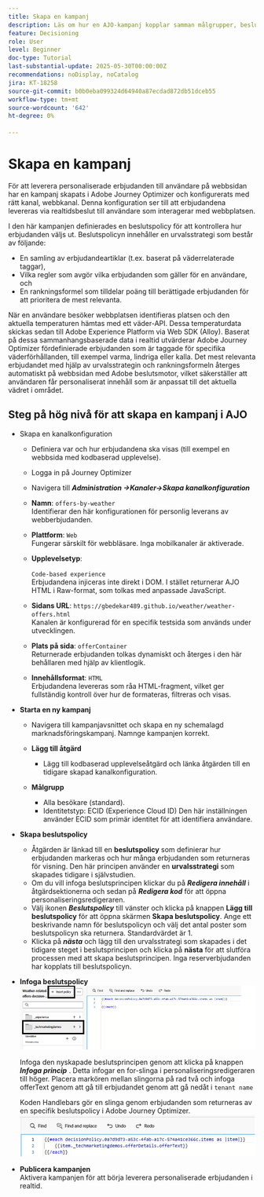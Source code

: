 ```yaml
---
title: Skapa en kampanj
description: Läs om hur en AJO-kampanj kopplar samman målgrupper, beslutspolicyer och kanaler för att leverera personaliserade erbjudanden i rätt ögonblick över olika kontaktytor.
feature: Decisioning
role: User
level: Beginner
doc-type: Tutorial
last-substantial-update: 2025-05-30T00:00:00Z
recommendations: noDisplay, noCatalog
jira: KT-18258
source-git-commit: b0b0eba099324d64940a87ecdad872db51dceb55
workflow-type: tm+mt
source-wordcount: '642'
ht-degree: 0%

---
```


# Skapa en kampanj

För att leverera personaliserade erbjudanden till användare på webbsidan har en kampanj skapats i Adobe Journey Optimizer och konfigurerats med rätt kanal, webbkanal. Denna konfiguration ser till att erbjudandena levereras via realtidsbeslut till användare som interagerar med webbplatsen.

I den här kampanjen definierades en beslutspolicy för att kontrollera hur erbjudanden väljs ut. Beslutspolicyn innehåller en urvalsstrategi som består av följande:

- En samling av erbjudandeartiklar (t.ex. baserat på väderrelaterade taggar),
- Vilka regler som avgör vilka erbjudanden som gäller för en användare, och
- En rankningsformel som tilldelar poäng till berättigade erbjudanden för att prioritera de mest relevanta.

När en användare besöker webbplatsen identifieras platsen och den aktuella temperaturen hämtas med ett väder-API. Dessa temperaturdata skickas sedan till Adobe Experience Platform via Web SDK (Alloy). Baserat på dessa sammanhangsbaserade data i realtid utvärderar Adobe Journey Optimizer fördefinierade erbjudanden som är taggade för specifika väderförhållanden, till exempel varma, lindriga eller kalla. Det mest relevanta erbjudandet med hjälp av urvalsstrategin och rankningsformeln återges automatiskt på webbsidan med Adobe beslutsmotor, vilket säkerställer att användaren får personaliserat innehåll som är anpassat till det aktuella vädret i området.


## Steg på hög nivå för att skapa en kampanj i AJO

- Skapa en kanalkonfiguration
   - Definiera var och hur erbjudandena ska visas (till exempel en webbsida med kodbaserad upplevelse).
   - Logga in på Journey Optimizer
   - Navigera till _&#x200B;**Administration ->Kanaler->Skapa kanalkonfiguration**&#x200B;_
   - **Namn**: `offers-by-weather`\
     Identifierar den här konfigurationen för personlig leverans av webberbjudanden.
   - **Plattform**: `Web`\
     Fungerar särskilt för webbläsare. Inga mobilkanaler är aktiverade.
   - **Upplevelsetyp**:

     `Code-based experience`\
     Erbjudandena injiceras inte direkt i DOM. I stället returnerar AJO HTML i Raw-format, som tolkas med anpassade JavaScript.
   - **Sidans URL**: `https://gbedekar489.github.io/weather/weather-offers.html`\
     Kanalen är konfigurerad för en specifik testsida som används under utvecklingen.
   - **Plats på sida**: `offerContainer`\
     Returnerade erbjudanden tolkas dynamiskt och återges i den här behållaren med hjälp av klientlogik.

   - **Innehållsformat**: `HTML`\
     Erbjudandena levereras som råa HTML-fragment, vilket ger fullständig kontroll över hur de formateras, filtreras och visas.


- **Starta en ny kampanj**
   - Navigera till kampanjavsnittet och skapa en ny schemalagd marknadsföringskampanj. Namnge kampanjen korrekt.
   - **Lägg till åtgärd**
      - Lägg till kodbaserad upplevelseåtgärd och länka åtgärden till en tidigare skapad kanalkonfiguration.



   - **Målgrupp**
      - Alla besökare (standard).
      - Identitetstyp: ECID (Experience Cloud ID)
Den här inställningen använder ECID som primär identitet för att identifiera användare.


- **Skapa beslutspolicy**
   - Åtgärden är länkad till en **beslutspolicy** som definierar hur erbjudanden markeras och hur många erbjudanden som returneras för visning. Den här principen använder en **urvalsstrategi** som skapades tidigare i självstudien.
   - Om du vill infoga beslutsprincipen klickar du på **_Redigera innehåll_** i åtgärdsektionerna och sedan på **_Redigera kod_** för att öppna personaliseringsredigeraren.
   - Välj ikonen _&#x200B;**Beslutspolicy**&#x200B;_ till vänster och klicka på knappen **Lägg till beslutspolicy** för att öppna skärmen **Skapa beslutspolicy**. Ange ett beskrivande namn för beslutspolicyn och välj det antal poster som beslutspolicyn ska returnera. Standardvärdet är 1.
   - Klicka på **_nästa_** och lägg till den urvalsstrategi som skapades i det tidigare steget i beslutsprincipen och klicka på **nästa** för att slutföra processen med att skapa beslutsprincipen. Inga reserverbjudanden har kopplats till beslutspolicyn.



- **Infoga beslutspolicy**
  ![personaliseringsredigerare](assets/personalization-editor.png)

  Infoga den nyskapade beslutsprincipen genom att klicka på knappen _&#x200B;**Infoga princip**&#x200B;_ . Detta infogar en for-slinga i personaliseringsredigeraren till höger.
Placera markören mellan slingorna på rad två och infoga offerText genom att gå till erbjudandet genom att gå nedåt i `tenant name`

  Koden Handlebars gör en slinga genom erbjudanden som returneras av en specifik beslutspolicy i Adobe Journey Optimizer.
  ![handle-bar](assets/handlebar-code.png)

- **Publicera kampanjen**\
  Aktivera kampanjen för att börja leverera personaliserade erbjudanden i realtid.


